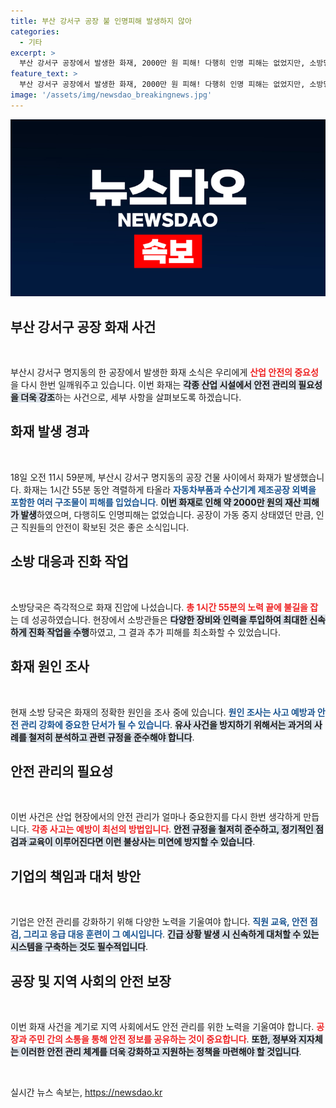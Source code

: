 ```yaml
---
title: 부산 강서구 공장 불 인명피해 발생하지 않아
categories:
  - 기타
excerpt: >
  부산 강서구 공장에서 발생한 화재, 2000만 원 피해! 다행히 인명 피해는 없었지만, 소방당국이 화재 원인 조사에 나섰습니다. 클릭하여 자세한 소식을 확인해 보세요!
feature_text: >
  부산 강서구 공장에서 발생한 화재, 2000만 원 피해! 다행히 인명 피해는 없었지만, 소방당국이 화재 원인 조사에 나섰습니다. 클릭하여 자세한 소식을 확인해 보세요!
image: '/assets/img/newsdao_breakingnews.jpg'
---
```


<p><img src="/assets/img/newsdao_breakingnews.jpg" alt="koreaapp 속보" /></p>

<h2 data-ke-size="size26">부산 강서구 공장 화재 사건</h2>

<p data-ke-size="size16">&nbsp;</p>

<p>부산시 강서구 명지동의 한 공장에서 발생한 화재 소식은 우리에게 <b><span style="color: #ee2323;">산업 안전의 중요성</span></b>을 다시 한번 일깨워주고 있습니다. 이번 화재는 <b><span style="background-color: #21538527;">각종 산업 시설에서 안전 관리의 필요성을 더욱 강조</span></b>하는 사건으로, 세부 사항을 살펴보도록 하겠습니다.</p>

<h2 data-ke-size="size26">화재 발생 경과</h2>

<p data-ke-size="size16">&nbsp;</p>

<p>18일 오전 11시 59분께, 부산시 강서구 명지동의 공장 건물 사이에서 화재가 발생했습니다. 화재는 1시간 55분 동안 격렬하게 타올라 <b><span style="color: #1a5490;">자동차부품과 수산기계 제조공장 외벽을 포함한 여러 구조물이 피해를 입었습니다</span></b>. <b><span style="background-color: #21538527;">이번 화재로 인해 약 2000만 원의 재산 피해가 발생</span></b>하였으며, 다행히도 인명피해는 없었습니다. 공장이 가동 중지 상태였던 만큼, 인근 직원들의 안전이 확보된 것은 좋은 소식입니다.</p>

<h2 data-ke-size="size26">소방 대응과 진화 작업</h2>

<p data-ke-size="size16">&nbsp;</p>

<p>소방당국은 즉각적으로 화재 진압에 나섰습니다. <b><span style="color: #ee2323;">총 1시간 55분의 노력 끝에 불길을 잡</span></b>는 데 성공하였습니다. 현장에서 소방관들은 <b><span style="background-color: #21538527;">다양한 장비와 인력을 투입하여 최대한 신속하게 진화 작업을 수행</span></b>하였고, 그 결과 추가 피해를 최소화할 수 있었습니다.</p>

<h2 data-ke-size="size26">화재 원인 조사</h2>

<p data-ke-size="size16">&nbsp;</p>

<p>현재 소방 당국은 화재의 정확한 원인을 조사 중에 있습니다. <b><span style="color: #1a5490;">원인 조사는 사고 예방과 안전 관리 강화에 중요한 단서가 될 수 있습니다</span></b>. <b><span style="background-color: #21538527;">유사 사건을 방지하기 위해서는 과거의 사례를 철저히 분석하고 관련 규정을 준수해야 합니다</span></b>.</p>

<h2 data-ke-size="size26">안전 관리의 필요성</h2>

<p data-ke-size="size16">&nbsp;</p>

<p>이번 사건은 산업 현장에서의 안전 관리가 얼마나 중요한지를 다시 한번 생각하게 만듭니다. <b><span style="color: #ee2323;">각종 사고는 예방이 최선의 방법입니다</span></b>. <b><span style="background-color: #21538527;">안전 규정을 철저히 준수하고, 정기적인 점검과 교육이 이루어진다면 이런 불상사는 미연에 방지할 수 있습니다</span></b>.</p>

<h2 data-ke-size="size26">기업의 책임과 대처 방안</h2>

<p data-ke-size="size16">&nbsp;</p>

<p>기업은 안전 관리를 강화하기 위해 다양한 노력을 기울여야 합니다. <b><span style="color: #1a5490;">직원 교육, 안전 점검, 그리고 응급 대응 훈련이 그 예시입니다</span></b>. <b><span style="background-color: #21538527;">긴급 상황 발생 시 신속하게 대처할 수 있는 시스템을 구축하는 것도 필수적입니다</span></b>.</p>

<h2 data-ke-size="size26">공장 및 지역 사회의 안전 보장</h2>

<p data-ke-size="size16">&nbsp;</p>

<p>이번 화재 사건을 계기로 지역 사회에서도 안전 관리를 위한 노력을 기울여야 합니다. <b><span style="color: #ee2323;">공장과 주민 간의 소통을 통해 안전 정보를 공유하는 것이 중요합니다</span></b>. <b><span style="background-color: #21538527;">또한, 정부와 지자체는 이러한 안전 관리 체계를 더욱 강화하고 지원하는 정책을 마련해야 할 것입니다</span></b>.</p>

<p data-ke-size="size16">&nbsp;</p>
실시간 뉴스 속보는, <a href="https://newsdao.kr" rel="dofollow">https://newsdao.kr</a>


